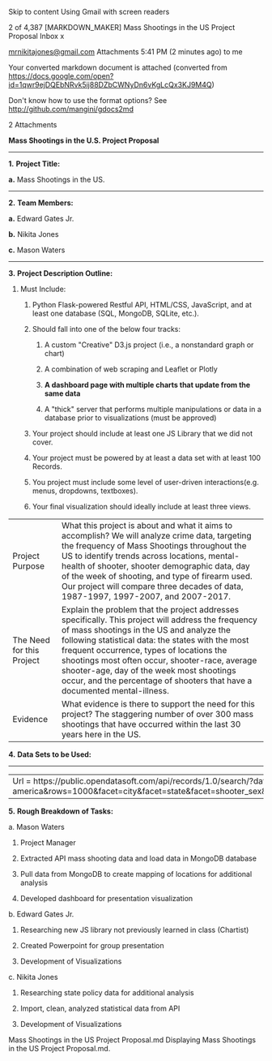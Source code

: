 


Skip to content
Using Gmail with screen readers

2 of 4,387
[MARKDOWN_MAKER] Mass Shootings in the US Project Proposal
Inbox
x

mrnikitajones@gmail.com
Attachments
5:41 PM (2 minutes ago)
to me

Your converted markdown document is attached (converted from 
https://docs.google.com/open?id=1qwr9ejDQEbNRvk5ij88DZbCWNyDn6vKgLcQx3KJ9M4Q)

Don't know how to use the format options? See 
http://github.com/mangini/gdocs2md

2 Attachments

**Mass Shootings in the U.S. Project Proposal**

** **

**1.** 	**Project Title:**

**a.** 	Mass Shootings in the US.

** **

**2.** 	**Team Members:**

**a.** 	Edward Gates Jr.

**b.**  	Nikita Jones

**c.** 	Mason Waters

** **

**3.** 	**Project Description Outline:**

1. Must Include:

    1. Python Flask-powered Restful API, HTML/CSS, JavaScript, and at least one database (SQL, MongoDB, SQLite, etc.).

    2. Should fall into one of the below four tracks:

        1. A custom "Creative" D3.js project (i.e., a nonstandard graph or chart)

        2. A combination of web scraping and Leaflet or Plotly

        3. **A dashboard page with multiple charts that update from the same data**

        4. A "thick" server that performs multiple manipulations or data in a database prior to visualizations (must be approved)

    3. Your project should include at least one JS Library that we did not cover.

    4. Your project must be powered by at least a data set with at least 100 Records.

    5. You project must include some level of user-driven interactions(e.g. menus, dropdowns, textboxes).

    6. Your final visualization should ideally include at least three views.

	

<table>
  <tr>
    <td>Project Purpose</td>
    <td>What this project is about and what it aims to accomplish?
We will analyze crime data, targeting the frequency of Mass Shootings throughout the US to identify trends across locations, mental-health of shooter, shooter demographic data, day of the week of shooting, and type of firearm used. Our project will compare three decades of data, 1987-1997, 1997-2007, and 2007-2017.</td>
  </tr>
  <tr>
    <td>The Need for this Project</td>
    <td>Explain the problem that the project addresses specifically.
This project will address the frequency of mass shootings in the US and analyze the following statistical data: the states with the most frequent occurrence, types of locations the shootings most often occur, shooter-race, average shooter-age, day of the week most shootings occur, and the percentage of shooters that have a documented mental-illness. </td>
  </tr>
  <tr>
    <td>Evidence</td>
    <td>What evidence is there to support the need for this project?
The staggering number of over 300 mass shootings that have occurred within the last 30 years here in the US. 
</td>
  </tr>
</table>


 		 

**4.** 	**Data Sets to be Used:**

** **

<table>
  <tr>
    <td> Url = 
https://public.opendatasoft.com/api/records/1.0/search/?dataset=mass-shootings-in-america&rows=1000&facet=city&facet=state&facet=shooter_sex&facet=shooter_race&facet=type_of_gun_general&facet=fate_of_shooter_at_the_scene&facet=shooter_s_cause_of_death&facet=school_related&facet=place_type&facet=relationship_to_incident_location&facet=targeted_victim_s_general&facet=possible_motive_general&facet=history_of_mental_illness_general&facet=military_experience
</td>
  </tr>
</table>


 

**5.** 	**Rough Breakdown of Tasks:**

a.     Mason Waters

1. Project Manager

2. Extracted API mass shooting data and load data in MongoDB database

3. Pull data from MongoDB to create mapping of locations for additional analysis

4. Developed dashboard for presentation visualization

    

  

b.     Edward Gates Jr.

1. Researching new JS library not previously learned in class (Chartist)

2. Created Powerpoint for group presentation

3. Development of Visualizations 

                     		

c.      Nikita Jones

1. Researching state policy data for additional analysis

2. Import, clean, analyzed statistical data from API

3. Development of Visualizations 

		

Mass Shootings in the US Project Proposal.md
Displaying Mass Shootings in the US Project Proposal.md.
